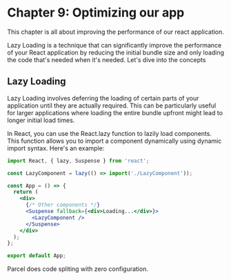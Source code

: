 # Chapter 9: Optimizing our app

This chapter is all about improving the performance of our react application.

Lazy Loading is a technique that can significantly improve the performance of your React application by reducing the initial bundle size and only loading the code that's needed when it's needed. Let's dive into the concepts

## Lazy Loading

Lazy Loading involves deferring the loading of certain parts of your application until they are actually required. This can be particularly useful for larger applications where loading the entire bundle upfront might lead to longer initial load times.

In React, you can use the React.lazy function to lazily load components. This function allows you to import a component dynamically using dynamic import syntax. Here's an example:

```jsx
import React, { lazy, Suspense } from 'react';

const LazyComponent = lazy(() => import('./LazyComponent'));

const App = () => {
  return (
    <div>
      {/* Other components */}
      <Suspense fallback={<div>Loading...</div>}>
        <LazyComponent />
      </Suspense>
    </div>
  );
};

export default App;
```

Parcel does code spliting with zero configuration.
